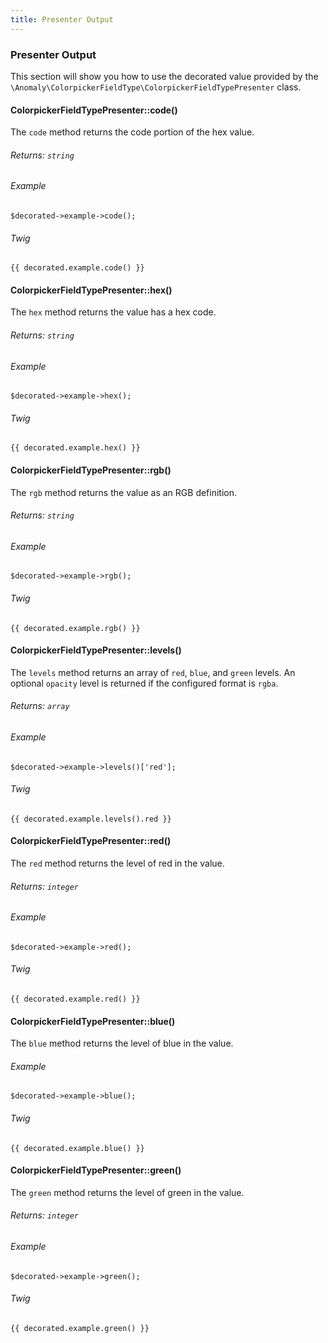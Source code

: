 ```yaml
---
title: Presenter Output
---
```


### Presenter Output

This section will show you how to use the decorated value provided by the `\Anomaly\ColorpickerFieldType\ColorpickerFieldTypePresenter` class.

#### ColorpickerFieldTypePresenter::code()

The `code` method returns the code portion of the hex value.

###### Returns: `string`

###### Example

    $decorated->example->code();

###### Twig

    {{ decorated.example.code() }}

#### ColorpickerFieldTypePresenter::hex()

The `hex` method returns the value has a hex code.

###### Returns: `string`

###### Example

    $decorated->example->hex();

###### Twig

    {{ decorated.example.hex() }}

#### ColorpickerFieldTypePresenter::rgb()

The `rgb` method returns the value as an RGB definition.

###### Returns: `string`

###### Example

    $decorated->example->rgb();

###### Twig

    {{ decorated.example.rgb() }}

#### ColorpickerFieldTypePresenter::levels()

The `levels` method returns an array of `red`, `blue`, and `green` levels. An optional `opacity` level is returned if the configured format is `rgba`.

###### Returns: `array`

###### Example

    $decorated->example->levels()['red'];

###### Twig

    {{ decorated.example.levels().red }}

#### ColorpickerFieldTypePresenter::red()

The `red` method returns the level of red in the value.

###### Returns: `integer`

###### Example

    $decorated->example->red();

###### Twig

    {{ decorated.example.red() }}

#### ColorpickerFieldTypePresenter::blue()

The `blue` method returns the level of blue in the value.

###### Example

    $decorated->example->blue();

###### Twig

    {{ decorated.example.blue() }}

#### ColorpickerFieldTypePresenter::green()

The `green` method returns the level of green in the value.

###### Returns: `integer`

###### Example

    $decorated->example->green();

###### Twig

    {{ decorated.example.green() }}
